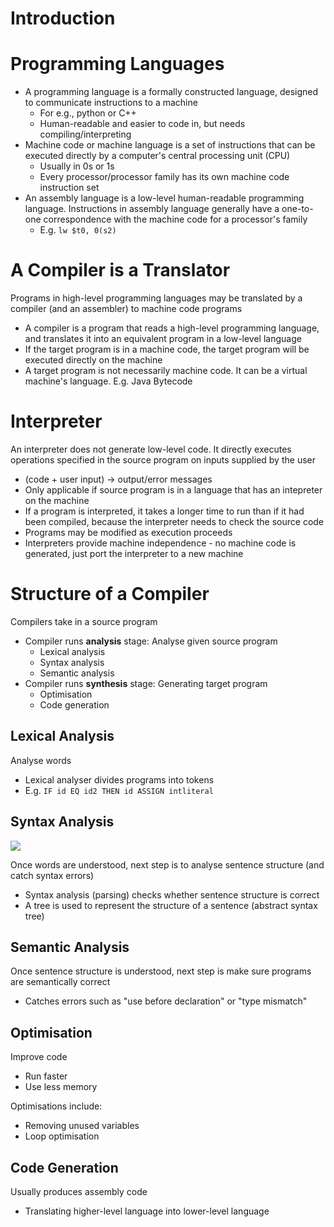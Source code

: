# Introduction

# Programming Languages

- A programming language is a formally constructed language, designed to communicate instructions to a machine
  - For e.g., python or C++
  - Human-readable and easier to code in, but needs compiling/interpreting
- Machine code or machine language is a set of instructions that can be executed directly by a computer's central processing unit (CPU)
  - Usually in 0s or 1s
  - Every processor/processor family has its own machine code instruction set
- An assembly language is a low-level human-readable programming language. Instructions in assembly language generally have a one-to-one correspondence with the machine code for a processor's family
  - E.g. `lw $t0, 0(s2)`

# A Compiler is a Translator

Programs in high-level programming languages may be translated by a compiler (and an assembler) to machine code programs
- A compiler is a program that reads a high-level programming language, and translates it into an equivalent program in a low-level language
- If the target program is in a machine code, the target program will be executed directly on the machine
- A target program is not necessarily machine code. It can be a virtual machine's language. E.g. Java Bytecode

# Interpreter

An interpreter does not generate low-level code. It directly executes operations specified in the source program on inputs supplied by the user
- (code + user input) -> output/error messages
- Only applicable if source program is in a language that has an intepreter on the machine
- If a program is interpreted, it takes a longer time to run than if it had been compiled, because the interpreter needs to check the source code
- Programs may be modified as execution proceeds
- Interpreters provide machine independence - no machine code is generated, just port the interpreter to a new machine

# Structure of a Compiler

Compilers take in a source program
- Compiler runs **analysis** stage: Analyse given source program
  - Lexical analysis
  - Syntax analysis
  - Semantic analysis
- Compiler runs **synthesis** stage: Generating target program
  - Optimisation
  - Code generation

## Lexical Analysis

Analyse words
- Lexical analyser divides programs into tokens
- E.g. `IF id EQ id2 THEN id ASSIGN intliteral`

## Syntax Analysis

![](https://homepages.cwi.nl/~steven/pascal/book/2syntax-3.gif)

Once words are understood, next step is to analyse sentence structure (and catch syntax errors)
- Syntax analysis (parsing) checks whether sentence structure is correct
- A tree is used to represent the structure of a sentence (abstract syntax tree)

## Semantic Analysis

Once sentence structure is understood, next step is make sure programs are semantically correct
- Catches errors such as "use before declaration" or "type mismatch"

## Optimisation

Improve code
- Run faster
- Use less memory

Optimisations include:
- Removing unused variables
- Loop optimisation

## Code Generation

Usually produces assembly code
- Translating higher-level language into lower-level language


